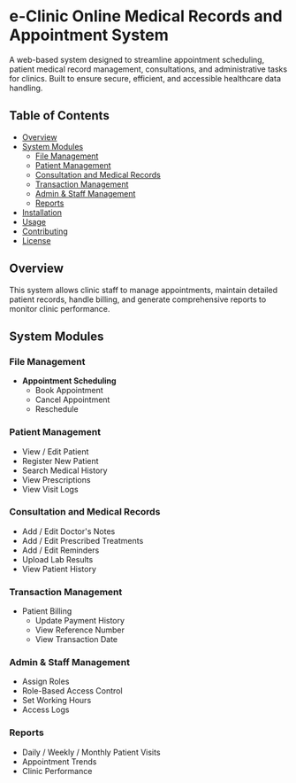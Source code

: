 # e-Clinic Online Medical Records and Appointment System

A web-based system designed to streamline appointment scheduling, patient medical record management, consultations, and administrative tasks for clinics. Built to ensure secure, efficient, and accessible healthcare data handling.

## Table of Contents

- [Overview](#overview)
- [System Modules](#system-modules)
  - [File Management](#file-management)
  - [Patient Management](#patient-management)
  - [Consultation and Medical Records](#consultation-and-medical-records)
  - [Transaction Management](#transaction-management)
  - [Admin & Staff Management](#admin--staff-management)
  - [Reports](#reports)
- [Installation](#installation)
- [Usage](#usage)
- [Contributing](#contributing)
- [License](#license)

## Overview

This system allows clinic staff to manage appointments, maintain detailed patient records, handle billing, and generate comprehensive reports to monitor clinic performance.

## System Modules

### File Management
- **Appointment Scheduling**
  - Book Appointment
  - Cancel Appointment
  - Reschedule

### Patient Management
- View / Edit Patient
- Register New Patient
- Search Medical History
- View Prescriptions
- View Visit Logs

### Consultation and Medical Records
- Add / Edit Doctor's Notes
- Add / Edit Prescribed Treatments
- Add / Edit Reminders
- Upload Lab Results
- View Patient History

### Transaction Management
- Patient Billing
  - Update Payment History
  - View Reference Number
  - View Transaction Date

### Admin & Staff Management
- Assign Roles
- Role-Based Access Control
- Set Working Hours
- Access Logs

### Reports
- Daily / Weekly / Monthly Patient Visits
- Appointment Trends
- Clinic Performance
